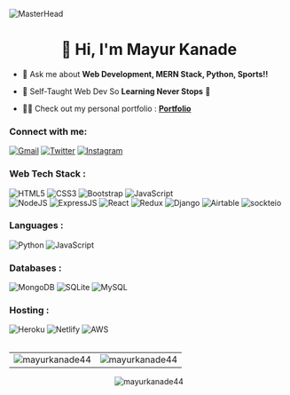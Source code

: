 ![MasterHead](https://res.cloudinary.com/epcorn/image/upload/v1654928027/signature/web-development_wgcu1f.jpg)
<h1 align="center">👋 Hi, I'm Mayur Kanade </h1>

- 💬 Ask me about **Web Development, MERN Stack, Python, Sports!!**

- 🌱 Self-Taught Web Dev So **Learning Never Stops** 🚀

- 👨‍💻 Check out my personal portfolio : **<a href="https://mayur-kanade.netlify.app/" target="_blank">Portfolio</a>**

<h3 align="left">Connect with me:</h3>
<div align="left">
  <a href="mailto:kopcoder@gmail.com"><img alt="Gmail" src="https://img.shields.io/badge/Gmail-D14836?style=for-the-badge&logo=gmail&logoColor=white"/></a>
  <a href="https://twitter.com/redkopmayur"><img alt="Twitter" src="https://img.shields.io/badge/Twitter-2CA5E0?style=for-the-badge&logo=twitter&logoColor=white" /></a>
  <a href="https://www.instagram.com/the_red_kop/"><img alt="Instagram" src="https://img.shields.io/badge/Instagram-E4405F?style=for-the-badge&logo=instagram&logoColor=white"/></a>
</div>

<h3 align="left">Web Tech Stack :</h3>
<div align="left">
<img alt="HTML5" src="https://img.shields.io/badge/html5-%23E34F26.svg?style=for-the-badge&logo=html5&logoColor=white"/>
<img alt="CSS3" src="https://img.shields.io/badge/css3-%231572B6.svg?style=for-the-badge&logo=css3&logoColor=white"/> 
<img alt="Bootstrap" src="https://img.shields.io/badge/bootstrap-%23563D7C.svg?style=for-the-badge&logo=bootstrap&logoColor=white"/>
<img alt="JavaScript" src="https://img.shields.io/badge/javascript-%23323330.svg?style=for-the-badge&logo=javascript&logoColor=%23F7DF1E"/>
<br>
<img alt="NodeJS" src="https://img.shields.io/badge/node.js-%2343853D.svg?style=for-the-badge&logo=node-dot-js&logoColor=white"/>
<img alt="ExpressJS" src="https://img.shields.io/badge/Express.js-000000?style=for-the-badge&logo=express&logoColor=white"/>
<img alt="React" src="https://img.shields.io/badge/react-%2320232a.svg?style=for-the-badge&logo=react&logoColor=%2361DAFB"/>
<img alt="Redux" src="https://img.shields.io/badge/Redux-593D88?style=for-the-badge&logo=redux&logoColor=white"/>
<img alt="Django" src="https://img.shields.io/badge/Django-%2343853D.svg?style=for-the-badge&logo=django&logoColor=white"/>
<img alt="Airtable" src="https://img.shields.io/badge/Airtable-%2320232a.svg?style=for-the-badge&logo=airtable&logoColor=%2361DAFB"/>
<img alt="sockteio" src="https://img.shields.io/badge/Socket.io-010101?&style=for-the-badge&logo=Socket.io&logoColor=white"/>
</div>

<h3 align="left">Languages :</h3>
<div align="left">
  <img alt="Python" src="https://img.shields.io/badge/python-%2314354C.svg?style=for-the-badge&logo=python&logoColor=white"/>
  <img alt="JavaScript" src="https://img.shields.io/badge/javascript-%23323330.svg?style=for-the-badge&logo=javascript&logoColor=%23F7DF1E"/> 
</div>

<h3 align="left">Databases :</h3>
<div align="left">
  <img alt="MongoDB" src ="https://img.shields.io/badge/MongoDB-4EA94B?style=for-the-badge&logo=mongodb&logoColor=white"/>
  <img alt="SQLite" src ="https://img.shields.io/badge/sqlite-%2307405e.svg?style=for-the-badge&logo=sqlite&logoColor=white"/>
  <img alt="MySQL" src="https://img.shields.io/badge/mysql-%2300f.svg?style=for-the-badge&logo=mysql&logoColor=white"/>
</div>


<h3 align="left">Hosting :</h3>
<div align="left">
  <img alt="Heroku" src="https://img.shields.io/badge/heroku-%23430098.svg?style=for-the-badge&logo=heroku&logoColor=white"/>
  <img alt="Netlify" src="https://img.shields.io/badge/Netlify-00C7B7?style=for-the-badge&logo=netlify&logoColor=white"/>
  <img alt="AWS" src="https://img.shields.io/badge/Amazon_AWS-FF9900?style=for-the-badge&logo=amazonaws&logoColor=white"/>
  
</div><br/>

<table>
  <tr>
    <td><img src="https://github-readme-stats.vercel.app/api?username=mayurkanade44&show_icons=true&theme=dark&locale=en" alt="mayurkanade44" /></td>
    <td><img src="https://github-readme-stats.vercel.app/api/top-langs?username=mayurkanade44&show_icons=true&theme=dark&locale=en&layout=compact" alt="mayurkanade44" /></td>
  </tr>
</table>

<div align="center">
<p><img align="center" src="https://github-readme-streak-stats.herokuapp.com/?user=mayurkanade44&theme=dark" alt="mayurkanade44" /></p>
</div>
